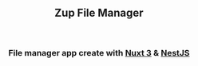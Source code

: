 <h2 style="text-align: center">Zup File Manager</h2>
<br/>

<h3 align="center">File manager app create with <a href="https://v3.nuxtjs.org/">Nuxt 3</a> & <a href="https://docs.nestjs.com/">NestJS</a></h3>
